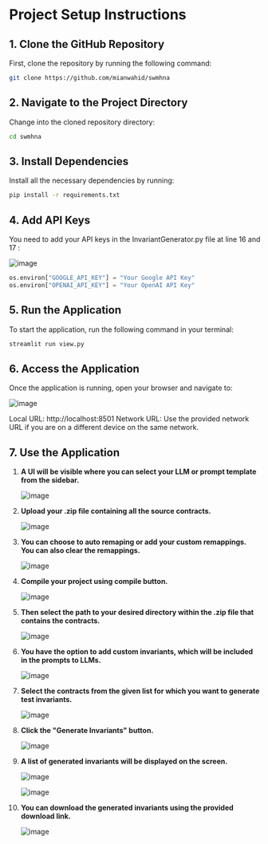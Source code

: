 # Project Setup Instructions

## 1. Clone the GitHub Repository
First, clone the repository by running the following command:

```bash
git clone https://github.com/mianwahid/swmhna
```
## 2. Navigate to the Project Directory
Change into the cloned repository directory:

```bash
cd swmhna
```
## 3. Install Dependencies
Install all the necessary dependencies by running:

```bash
pip install -r requirements.txt
```
## 4. Add API Keys
You need to add your API keys in the InvariantGenerator.py file at line 16 and 17 :

![image](https://github.com/user-attachments/assets/636f1aab-e2ea-4586-9642-91c20ff47158)


```python
os.environ["GOOGLE_API_KEY"] = "Your Google API Key"
os.environ["OPENAI_API_KEY"] = "Your OpenAI API Key"
```
## 5. Run the Application
To start the application, run the following command in your terminal:

```bash
streamlit run view.py
```

## 6. Access the Application
Once the application is running, open your browser and navigate to:

![image](https://github.com/user-attachments/assets/16b41091-9a8b-4f1c-b93a-1ac4e8e3bd9f)

Local URL: http://localhost:8501
Network URL: Use the provided network URL if you are on a different device on the same network.
## 7. Use the Application

1. **A UI will be visible where you can select your LLM or prompt template from the sidebar.**

      ![image](https://github.com/user-attachments/assets/515ddfc2-0b79-4b4b-af26-f4e569dc0554)


2. **Upload your .zip file containing all the source contracts.**

      ![image](https://github.com/user-attachments/assets/ded7ab0a-a33e-4476-aa46-dff84a651917)


3. **You can choose to auto remaping or add your custom remappings. You can also clear the remappings.**

      ![image](https://github.com/user-attachments/assets/25d26d6c-d0a7-4352-acda-1d23218aa8ff)


4. **Compile your project using compile button.**

      ![image](https://github.com/user-attachments/assets/3dbac575-e543-4bc8-8f5a-3e1616faf433)


5. **Then select the path to your desired directory within the .zip file that contains the contracts.**

      ![image](https://github.com/user-attachments/assets/b664c15d-ccd2-40a5-88d7-4bb54d13fe05)


6. **You have the option to add custom invariants, which will be included in the prompts to LLMs.**

      ![image](https://github.com/user-attachments/assets/181db68c-926f-4a5c-a6e7-c246b3415112)


7. **Select the contracts from the given list for which you want to generate test invariants.**

      ![image](https://github.com/user-attachments/assets/6408d30b-4550-45ee-b6a8-68e6e171f17d)


8. **Click the "Generate Invariants" button.**

      ![image](https://github.com/user-attachments/assets/147cec00-2abe-47ca-a813-4146163b9c9c)


9. **A list of generated invariants will be displayed on the screen.**

      ![image](https://github.com/user-attachments/assets/f8f4ed9a-f7aa-44b2-a19d-85b7e3d94a75)

      ![image](https://github.com/user-attachments/assets/9d108688-02e2-4b76-bb61-53aa01d92b78)


10. **You can download the generated invariants using the provided download link.**

      ![image](https://github.com/user-attachments/assets/309e8947-99d8-451b-9aa7-6eec330da530)
